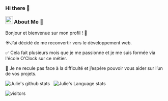 ### Hi there 👋

<!--
**Julie-ANANI/Julie-ANANI** is a ✨ _special_ ✨ repository because its `README.md` (this file) appears on your GitHub profile.

Here are some ideas to get you started:

- 🔭 I’m currently working on ...
- 🌱 I’m currently learning ...
- 👯 I’m looking to collaborate on ...
- 🤔 I’m looking for help with ...
- 💬 Ask me about ...
- 📫 How to reach me: ...
- 😄 Pronouns: ...
- ⚡ Fun fact: ...
-->


<a href="https://www.linkedin.com/in/julie-anani/">
  <img align="left" width="24px" src="https://cdn.jsdelivr.net/npm/simple-icons@v3/icons/linkedin.svg"  />
</a>

### About Me 🚀

Bonjour et bienvenue sur mon profil ! 👋

☀️J’ai décidé de me reconvertir vers le développement web. </br>

✅ Cela fait plusieurs mois que je me passionne et je me suis formée via l'école O'Clock sur ce métier. </br>

🚀 Je ne recule pas face à la difficulté et j’espère pouvoir vous aider sur l’un de vos projets. </br>

![Julie's github stats](https://github-readme-stats.vercel.app/api?username=Julie-ANANI&show_icons=true&hide_border=true)&nbsp;&nbsp;
![Julie's Language stats](https://github-readme-stats-eight-theta.vercel.app/api/top-langs/?username=Julie-ANANI&layout=compact&langs_count=8&hide_border=true)
<br />

![visitors](https://visitor-badge.laobi.icu/badge?page_id=Julie-ANANI.Julie-ANANI)
